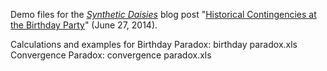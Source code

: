 Demo files for the [_Synthetic Daisies_](http://syntheticdaisies.blogspot.com/) blog post "[Historical Contingencies at the Birthday Party](http://syntheticdaisies.blogspot.com/2014/06/historical-contingencies-at-birthday.html)" (June 27, 2014).

Calculations and examples for
Birthday Paradox: birthday paradox.xls
Convergence Paradox: convergence paradox.xls
